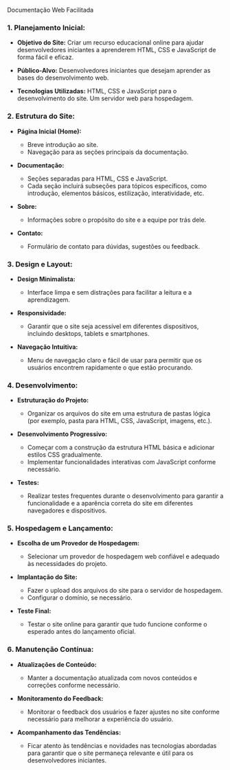 Documentação Web Facilitada

### 1. Planejamento Inicial:

- **Objetivo do Site:** Criar um recurso educacional online para ajudar desenvolvedores iniciantes a aprenderem HTML, CSS e JavaScript de forma fácil e eficaz.
  
- **Público-Alvo:** Desenvolvedores iniciantes que desejam aprender as bases do desenvolvimento web.

- **Tecnologias Utilizadas:** HTML, CSS e JavaScript para o desenvolvimento do site. Um servidor web para hospedagem.

### 2. Estrutura do Site:

- **Página Inicial (Home):**
  - Breve introdução ao site.
  - Navegação para as seções principais da documentação.

- **Documentação:**
  - Seções separadas para HTML, CSS e JavaScript.
  - Cada seção incluirá subseções para tópicos específicos, como introdução, elementos básicos, estilização, interatividade, etc.

- **Sobre:**
  - Informações sobre o propósito do site e a equipe por trás dele.

- **Contato:**
  - Formulário de contato para dúvidas, sugestões ou feedback.

### 3. Design e Layout:

- **Design Minimalista:**
  - Interface limpa e sem distrações para facilitar a leitura e a aprendizagem.

- **Responsividade:**
  - Garantir que o site seja acessível em diferentes dispositivos, incluindo desktops, tablets e smartphones.

- **Navegação Intuitiva:**
  - Menu de navegação claro e fácil de usar para permitir que os usuários encontrem rapidamente o que estão procurando.

### 4. Desenvolvimento:

- **Estruturação do Projeto:**
  - Organizar os arquivos do site em uma estrutura de pastas lógica (por exemplo, pasta para HTML, CSS, JavaScript, imagens, etc.).

- **Desenvolvimento Progressivo:**
  - Começar com a construção da estrutura HTML básica e adicionar estilos CSS gradualmente.
  - Implementar funcionalidades interativas com JavaScript conforme necessário.

- **Testes:**
  - Realizar testes frequentes durante o desenvolvimento para garantir a funcionalidade e a aparência correta do site em diferentes navegadores e dispositivos.

### 5. Hospedagem e Lançamento:

- **Escolha de um Provedor de Hospedagem:**
  - Selecionar um provedor de hospedagem web confiável e adequado às necessidades do projeto.

- **Implantação do Site:**
  - Fazer o upload dos arquivos do site para o servidor de hospedagem.
  - Configurar o domínio, se necessário.

- **Teste Final:**
  - Testar o site online para garantir que tudo funcione conforme o esperado antes do lançamento oficial.

### 6. Manutenção Contínua:

- **Atualizações de Conteúdo:**
  - Manter a documentação atualizada com novos conteúdos e correções conforme necessário.
  
- **Monitoramento do Feedback:**
  - Monitorar o feedback dos usuários e fazer ajustes no site conforme necessário para melhorar a experiência do usuário.

- **Acompanhamento das Tendências:**
  - Ficar atento às tendências e novidades nas tecnologias abordadas para garantir que o site permaneça relevante e útil para os desenvolvedores iniciantes.



